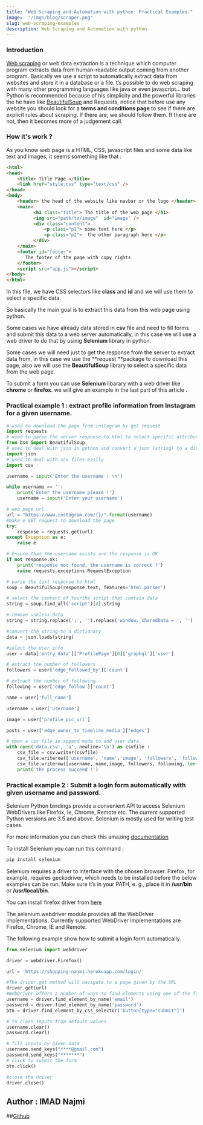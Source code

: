 ```yaml
---
title: "Web Scraping and Automation with python: Practical Examples."
image:  "/imgs/blog/scraper.png"
slug: web-scraping-examples
description: Web Scraping and Automation with python
---
```


### Introduction

[Web scraping](https://en.wikipedia.org/wiki/Web_scraping) or web data extraction is a technique which computer program extracts data from human-readable output coming from another program.
Basically we use a script to automatically extract data from websites and store it in a database or a file.
t’s possible to do web scraping with many other programming languages like java or even javascript... but Python is recommended because of his simplicity and the powerful libraries the he have like [BeautifulSoup](https://www.crummy.com/software/BeautifulSoup/bs4/doc/) and Requests, notice that before use any website  you should look for a **terms and conditions page** to see if there are explicit rules about scraping. If there are, we should follow them. If there are not, then it becomes more of a judgement call.
### How it's work ?

As you know web page is a HTML, CSS, javascript files and some data like text and images, it seems something like that :

```html
<html>
<head>
    <title> Title Page </title>
    <link href="style.css" type="text/css" />
</head>
<body>
    <header> the head of the website like navbar or the logo </header>
    <main>
          <h1 class="title"> The title of the web page </h1>
          <img src="path/to/image"  id="image" />
          <div class="content">
              <p class="p1"> some text here </p>
              <p class="p2">  the other paragraph here </p>
          </div>
    </main>
    <footer id="footer">
       The footer of the page with copy rights
    </footer>
    <script src="app.js"></script>
</body>
</html>
```
In this file, we have CSS selectors like **class** and **id** and we will use them to select a specific data.

So basically the main goal is to extract this data from this web page using python.

Some cases we have already data stored in **csv** file and  need to fill forms  and submit this data  to a web server automatically, in this case we will use a web driver to do that by usinig **Selenium** library in python.

Some cases  we will need just to get the response from the server to extract data from, in this case we use the **request`**package to download this page, also we will use the **BeautifulSoup** library to select a specific data from the web page.

To submit a form you can use **Selenium** libarary with a web driver like **chrome** or **firefox**. we will give an example in the last part of this article
.
### Practical example 1 : extract profile information from Instagram for a given username.


```python
# used to download the page from instagram by get request
import requests
# used to parse the server response to html to select specific attributes and tags
from bs4 import BeautifulSoup
# used to deal with json in python and convert a json (string) to a dictionary
import json
# used to deal with scv files easily
import csv

username = input('Enter the username : \n')

while username == '':
	print('Enter the username please !')
	username = input('Enter your username')

# web page url
url = "https://www.instagram.com/{}/".format(username)
#make e GET request to download the page
try:
	response = requests.get(url)
except Exception as e:
	raise e

# Ensure that the username exists and the response is OK
if not response.ok:
	print('response not found, the username is correct ?')
	raise requests.exceptions.RequestException

# parse the text response to html
soup = BeautifulSoup(response.text, features='html.parser')

# select the content of fourths script that contain data
string = soup.find_all('script')[4].string

# remove useless data
string = string.replace(';', '').replace('window._sharedData = ', '')

#convert the string to a dictionary
data = json.loads(string)

#select the user info
user = data['entry_data']['ProfilePage'][0]['graphql']['user']

# extract the number of followers
followers = user['edge_followed_by']['count']

# extract the number of following
following = user['edge_follow']['count']

name = user['full_name']

username = user['username']

image = user['profile_pic_url']

posts = user['edge_owner_to_timeline_media']['edges']

# open a csv file in append mode to add user data.
with open('data.csv', 'a', newline='\n') as csvfile :
	csv_file = csv.writer(csvfile)
	csv_file.writerow(['username', 'name','image', 'followers', 'following', 'posts'])
	csv_file.writerow([username, name,image, followers, following, len(posts)])
	print('the process succeed !')

```

### Practical example 2 : Submit a login form automatically with given username and password.

Selenium Python bindings provide a convenient API to access Selenium WebDrivers like Firefox, Ie, Chrome, Remote etc. The current supported Python versions are 3.5 and above. Selenium is mostly used for writing test cases.

For more information you can check this amazing [documentation](https://selenium-python.readthedocs.io)

To install Selenium you can run this command :
```bash
pip install selenium
```

Selenium requires a driver to interface with the chosen browser. Firefox, for example, requires geckodriver, which needs to be installed before the below examples can be run. Make sure it’s in your PATH, e. g., place it in **/usr/bin** or
**/usr/local/bin**.


You can install firefox driver from [here](https://github.com/mozilla/geckodriver/releases)

The selenium.webdriver module provides all the WebDriver implementations. Currently supported WebDriver implementations are Firefox, Chrome, IE and Remote.

The following example show how to submit a login form automatically.

```python
from selenium import webdriver

driver = webdriver.Firefox()

url = 'https://shopping-najmi.herokuapp.com/login/'

#The driver.get method will navigate to a page given by the URL
driver.get(url)
#WebDriver offers a number of ways to find elements using one of the find_element_by_* methods
username = driver.find_element_by_name('email')
password = driver.find_element_by_name('password')
btn = driver.find_element_by_css_selector('button[type="submit"]')

# to clean inputs from default values
username.clear()
password.clear()

# fill inputs by given data
username.send_keys("****@gmail.com")
password.send_keys("*******")
# click to submit the form
btn.click()

#close the driver
driver.close()
```
## Author : IMAD Najmi
##[Github](https://github.com/najmi9/web_scraping_blog)
